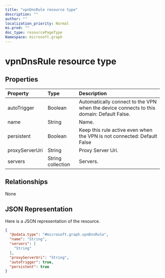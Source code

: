 ```yaml
---
title: "vpnDnsRule resource type"
description: ""
author: ""
localization_priority: Normal
ms.prod: ""
doc_type: resourcePageType
Namespace: microsoft.graph
---
```



# vpnDnsRule resource type



## Properties
|Property|Type|Description|
|:---|:---|:---|
|autoTrigger|Boolean|Automatically connect to the VPN when the device connects to this domain: Default False.|
|name|String|Name.|
|persistent|Boolean|Keep this rule active even when the VPN is not connected: Default False|
|proxyServerUri|String|Proxy Server Uri.|
|servers|String collection|Servers.|

## Relationships
None

## JSON Representation
Here is a JSON representation of the resource.
<!-- {
  "blockType": "resource",
  "@odata.type": "microsoft.graph.vpnDnsRule"
}
-->
``` json
{
  "@odata.type": "#microsoft.graph.vpnDnsRule",
  "name": "String",
  "servers": [
    "String"
  ],
  "proxyServerUri": "String",
  "autoTrigger": true,
  "persistent": true
}
```

